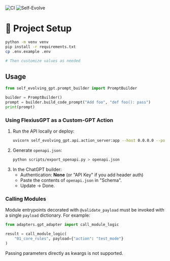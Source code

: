 ![CI](https://github.com/${{github.repository}}/actions/workflows/ci.yml/badge.svg)
![Self-Evolve](https://github.com/${{github.repository}}/actions/workflows/self_evolve.yml/badge.svg)
# 🔧 Project Setup

```bash
python -m venv venv
pip install -r requirements.txt
cp .env.example .env

# Then customize values as needed
```

## Usage

```python
from self_evolving_gpt.prompt_builder import PromptBuilder

builder = PromptBuilder()
prompt = builder.build_code_prompt("Add foo", "def foo(): pass")
print(prompt)
```

### Using FlexiusGPT as a Custom-GPT Action

1. Run the API locally or deploy:
   ```bash
   uvicorn self_evolving_gpt.api.action_server:app --host 0.0.0.0 --port 8000
   ```
2. Generate `openapi.json`:
   ```bash
   python scripts/export_openapi.py > openapi.json
   ```
3. In the ChatGPT builder:
   - Authentication: **None** (or "API Key" if you add header auth)
   - Paste the contents of `openapi.json` in "Schema".
   - Update → Done.

### Calling Modules

Module entrypoints decorated with `@validate_payload` must be invoked with a
single `payload` dictionary. For example:

```python
from adapters.gpt_adapter import call_module_logic

result = call_module_logic(
    "01_core_rules", payload={"action": "test_mode"}
)
```

Passing parameters directly as kwargs is not supported.
